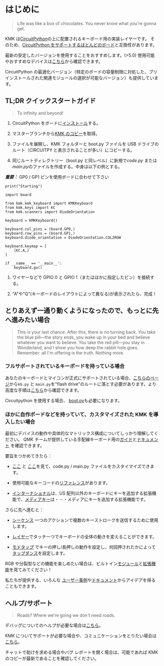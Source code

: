 # はじめに
> Life was like a box of chocolates. You never know what you're gonna get.

KMK は[CircuitPython](https://circuitpython.org/)の上に配置されるキーボード用の実装レイヤーです。
そのため、[CircuitPython をサポートするほとんどのボード](https://circuitpython.org/downloads)と互換性があります。

 最新の安定したバージョンを使用することをおすすめします。(>5.0)
使用可能やおすすめなデバイスは[こちら](Officially_Supported_Microcontrollers.md)から確認できます。

CircuitPython の最適化バージョン（特定のボードの容量制限に対処した、プリインストールされた関連モジュールの選択が可能なバージョン）も提供しています。


## TL;DR クイックスタートガイド
> To infinity and beyond!

1. CircuitPython をボードに[インストール](https://learn.adafruit.com/welcome-to-circuitpython/installing-circuitpython)する。


2. マスターブランチから[KMK のコピー](https://github.com/KMKfw/kmk_firmware/archive/refs/heads/master.zip)を取得。


3. ファイルを展開し、KMK フォルダーと boot.py ファイルを USB ドライブのルート（CIRCUITPY と表示されることが多い）にコピーする。


4. 同じルートディレクトリー（boot.py と同レベル）に新規で*code.py* または *main.py*のファイルを作成する。中身は以下の例とする。

***重要：*** GP0 / GP1 ピンを使用ボードに合わせて下さい


```
print("Starting")

import board

from kmk.kmk_keyboard import KMKKeyboard
from kmk.keys import KC
from kmk.scanners import DiodeOrientation

keyboard = KMKKeyboard()

keyboard.col_pins = (board.GP0,)
keyboard.row_pins = (board.GP1,)
keyboard.diode_orientation = DiodeOrientation.COL2ROW

keyboard.keymap = [
    [KC.A,]
]

if __name__ == '__main__':
    keyboard.go()
```

1. ワイヤーなどで GPIO 0 と GPIO 1（またはほかに指定したピン）を接続する。


2. "A"や"Q"(キーボードのレイアウトによって異なる)が表示されたら、完成！


## とりあえず一通り動くようになったので、もっとに先へ進みたい場合
> This is your last chance. After this, there is no turning back. You take the blue pill—the story ends, you wake up in your bed and believe whatever you want to believe. You take the red pill—you stay in Wonderland, and I show you how deep the rabbit hole goes. Remember: all I'm offering is the truth. Nothing more.

### フルサポートされているキーボードを持っている場合
 あなたのキーボードとマイコンが正式にサポートされている場合、[こちらのページ](https://github.com/KMKfw/boards)から`kb.py` と `main.py`を"flash drive"のルートに落とす必要があります。より高度な手順は[こちら](config_and_keymap.md)から確認できます。

 Circuitpython を使用する場合、 [boot.py](/boot.py)も必要になります。

### ほかに自作ボードなどを持っていて、カスタマイズされた KMK を導入したい場合

最初にデバイスの動作や具体的なマトリックス構成についてしっかり理解してください。
QMK チームが提供している手配線キーボード用の[ガイド](https://docs.qmk.fm/#/hand_wire)と[ドキュメント](http://pcbheaven.com/wikipages/How_Key_Matrices_Works/) を確認できます。

要旨をつかめてきたら：
- [ここ](config_and_keymap.md) と [ここ](keys.md)を見て、code.py / main.py ファイルをカスタイマイズできます。

- 使用可能なキーコードの[リファレンス](keycodes.md)があります。

- [インターナショナル](international.md)は、US 配列以外のキーボードにキーを追加する拡張機能で、[メディアキー](media_keys.md)は・・・メディアにキーを追加する拡張機能です。

さらに先へ進むと：
- [シーケンス](sequences.md) 一つのアクションで複数のキーストロークを送信するために使用します。
- [レイヤー](layers.md)でタッチ一つでキーボードの全体の動きを変えることができます。

- [モドタップ](modtap.md) でキーの押し/長押しの動作を設定し、何回押されたかによって[タップダンス](tapdance.md)を設定します。

RGB や分裂型などの機能を楽しめたい場合は、ビルトイン[モジュール](modules.md)と[拡張機能](extensions.md)を見てみてください！

私たちが提供する、いろんな [ユーザー事例](https://github.com/KMKfw/user_keymaps)や[ドキュメント](https://github.com/KMKfw/kmk_firmware/tree/master/docs)からアイデアを得ることもできます。


## ヘルプ/サポート
> Roads? Where we're going we don't need roads.

デバッグについてのヘルプが必要な場合は[こちら](debugging.md)。

KMK についてサポートが必要な場合や、コミュニケーションをとりたい場合は[こちら](https://kmkfw.zulipchat.com)。

チャットで助けを求める場合やバグ レポートを開く場合は、可能であれば KMK
のコピーが最新であることを確認してください。
